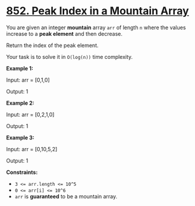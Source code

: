 # [852. Peak Index in a Mountain Array](https://leetcode.com/problems/peak-index-in-a-mountain-array/description/)

You are given an integer **mountain**  array `arr` of length `n` where the values increase to a **peak element**  and then decrease.

Return the index of the peak element.

Your task is to solve it in `O(log(n))` time complexity.

**Example 1:** 

<div class="example-block">
Input: arr = [0,1,0]

Output: 1

**Example 2:** 

<div class="example-block">
Input: arr = [0,2,1,0]

Output: 1

**Example 3:** 

<div class="example-block">
Input: arr = [0,10,5,2]

Output: 1

**Constraints:** 

- `3 <= arr.length <= 10^5`
- `0 <= arr[i] <= 10^6`
- `arr` is **guaranteed**  to be a mountain array.